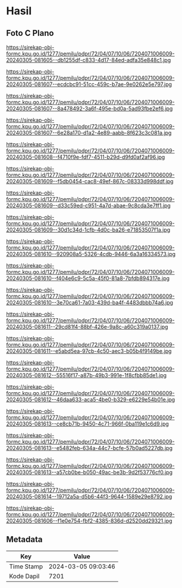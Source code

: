 # Hasil

## Foto C Plano

https://sirekap-obj-formc.kpu.go.id/1277/pemilu/pdpr/72/04/07/10/06/7204071006009-20240305-081605--db1255df-c833-4d17-84ed-adfa35e848c1.jpg

https://sirekap-obj-formc.kpu.go.id/1277/pemilu/pdpr/72/04/07/10/06/7204071006009-20240305-081607--ecdcbc91-51cc-459c-b7ae-9e0262e5e797.jpg

https://sirekap-obj-formc.kpu.go.id/1277/pemilu/pdpr/72/04/07/10/06/7204071006009-20240305-081607--8a478492-3a6f-495e-bd0a-5ad93fbe2ef6.jpg

https://sirekap-obj-formc.kpu.go.id/1277/pemilu/pdpr/72/04/07/10/06/7204071006009-20240305-081607--6e28a170-d1a2-4e89-aabb-8f623c3c081a.jpg

https://sirekap-obj-formc.kpu.go.id/1277/pemilu/pdpr/72/04/07/10/06/7204071006009-20240305-081608--f4710f9e-fdf7-4511-b29d-d9fd0af2af96.jpg

https://sirekap-obj-formc.kpu.go.id/1277/pemilu/pdpr/72/04/07/10/06/7204071006009-20240305-081609--f5db0454-cac8-49ef-867c-08333d998ddf.jpg

https://sirekap-obj-formc.kpu.go.id/1277/pemilu/pdpr/72/04/07/10/06/7204071006009-20240305-081609--d33c59ed-c951-4a7d-abae-9c8cda3e7ff1.jpg

https://sirekap-obj-formc.kpu.go.id/1277/pemilu/pdpr/72/04/07/10/06/7204071006009-20240305-081609--30d1c34d-1cfb-4d0c-ba26-e71853507f1a.jpg

https://sirekap-obj-formc.kpu.go.id/1277/pemilu/pdpr/72/04/07/10/06/7204071006009-20240305-081610--920908a5-5326-4cdb-9446-6a3a16334573.jpg

https://sirekap-obj-formc.kpu.go.id/1277/pemilu/pdpr/72/04/07/10/06/7204071006009-20240305-081610--f404e6c9-5c5a-45f0-81a8-7bfdb894317e.jpg

https://sirekap-obj-formc.kpu.go.id/1277/pemilu/pdpr/72/04/07/10/06/7204071006009-20240305-081610--3e70ca61-7a03-439d-ba4f-4483dbbb74a6.jpg

https://sirekap-obj-formc.kpu.go.id/1277/pemilu/pdpr/72/04/07/10/06/7204071006009-20240305-081611--29cd81f4-88bf-426e-9a8c-a60c319a0137.jpg

https://sirekap-obj-formc.kpu.go.id/1277/pemilu/pdpr/72/04/07/10/06/7204071006009-20240305-081611--e5abd5ea-97cb-4c50-aec3-b05b4f9149be.jpg

https://sirekap-obj-formc.kpu.go.id/1277/pemilu/pdpr/72/04/07/10/06/7204071006009-20240305-081612--55516f17-a87b-49b3-991e-1f8cfbb85de1.jpg

https://sirekap-obj-formc.kpu.go.id/1277/pemilu/pdpr/72/04/07/10/06/7204071006009-20240305-081612--46daa633-aca5-4be0-b329-e6229e54b01e.jpg

https://sirekap-obj-formc.kpu.go.id/1277/pemilu/pdpr/72/04/07/10/06/7204071006009-20240305-081613--ce8cb71b-9450-4c71-966f-0ba119e1c6d9.jpg

https://sirekap-obj-formc.kpu.go.id/1277/pemilu/pdpr/72/04/07/10/06/7204071006009-20240305-081613--e5482feb-634a-44c7-bcfe-57b0ad5227db.jpg

https://sirekap-obj-formc.kpu.go.id/1277/pemilu/pdpr/72/04/07/10/06/7204071006009-20240305-081613--a57cb0be-b050-49ac-be3b-9d2f53776cf0.jpg

https://sirekap-obj-formc.kpu.go.id/1277/pemilu/pdpr/72/04/07/10/06/7204071006009-20240305-081614--19712a5a-d5b6-44f3-9644-1589e29e8792.jpg

https://sirekap-obj-formc.kpu.go.id/1277/pemilu/pdpr/72/04/07/10/06/7204071006009-20240305-081606--f1e0e754-fbf2-4385-836d-d2520dd29321.jpg


## Metadata

| Key        | Value               |
| ---------- | ------------------- |
| Time Stamp | 2024-03-05 09:03:46 |
| Kode Dapil | 7201                |



